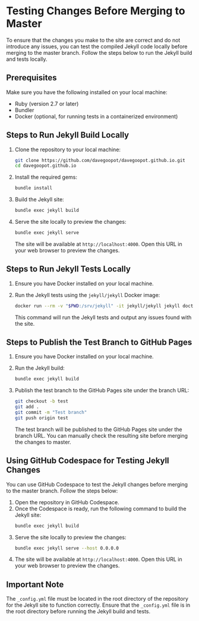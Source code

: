 # Testing Changes Before Merging to Master

To ensure that the changes you make to the site are correct and do not introduce any issues, you can test the compiled Jekyll code locally before merging to the master branch. Follow the steps below to run the Jekyll build and tests locally.

## Prerequisites

Make sure you have the following installed on your local machine:

- Ruby (version 2.7 or later)
- Bundler
- Docker (optional, for running tests in a containerized environment)

## Steps to Run Jekyll Build Locally

1. Clone the repository to your local machine:
   ```sh
   git clone https://github.com/davegoopot/davegoopot.github.io.git
   cd davegoopot.github.io
   ```

2. Install the required gems:
   ```sh
   bundle install
   ```

3. Build the Jekyll site:
   ```sh
   bundle exec jekyll build
   ```

4. Serve the site locally to preview the changes:
   ```sh
   bundle exec jekyll serve
   ```

   The site will be available at `http://localhost:4000`. Open this URL in your web browser to preview the changes.

## Steps to Run Jekyll Tests Locally

1. Ensure you have Docker installed on your local machine.

2. Run the Jekyll tests using the `jekyll/jekyll` Docker image:
   ```sh
   docker run --rm -v "$PWD:/srv/jekyll" -it jekyll/jekyll jekyll doctor
   ```

   This command will run the Jekyll tests and output any issues found with the site.

## Steps to Publish the Test Branch to GitHub Pages

1. Ensure you have Docker installed on your local machine.

2. Run the Jekyll build:
   ```sh
   bundle exec jekyll build
   ```

3. Publish the test branch to the GitHub Pages site under the branch URL:
   ```sh
   git checkout -b test
   git add .
   git commit -m "Test branch"
   git push origin test
   ```

   The test branch will be published to the GitHub Pages site under the branch URL. You can manually check the resulting site before merging the changes to master.

## Using GitHub Codespace for Testing Jekyll Changes

You can use GitHub Codespace to test the Jekyll changes before merging to the master branch. Follow the steps below:

1. Open the repository in GitHub Codespace.
2. Once the Codespace is ready, run the following command to build the Jekyll site:
   ```sh
   bundle exec jekyll build
   ```
3. Serve the site locally to preview the changes:
   ```sh
   bundle exec jekyll serve --host 0.0.0.0
   ```
4. The site will be available at `http://localhost:4000`. Open this URL in your web browser to preview the changes.

## Important Note

The `_config.yml` file must be located in the root directory of the repository for the Jekyll site to function correctly. Ensure that the `_config.yml` file is in the root directory before running the Jekyll build and tests.
